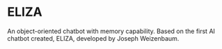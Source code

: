 # ELIZA
An object-oriented chatbot with memory capability. Based on the first AI chatbot created, ELIZA, developed by Joseph Weizenbaum. 
